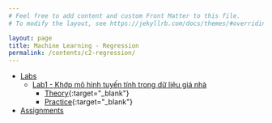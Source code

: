 ```yaml
---
# Feel free to add content and custom Front Matter to this file.
# To modify the layout, see https://jekyllrb.com/docs/themes/#overriding-theme-defaults

layout: page
title: Machine Learning - Regression
permalink: /contents/c2-regression/
---
```


- [Labs](#)
  - [Lab1 - Khớp mô hình tuyến tính trong dữ liệu giá nhà](#)
    - [Theory](lab-1-theory.html){:target="_blank"}
    - [Practice](lab-1.html){:target="_blank"}
- [Assignments](#)